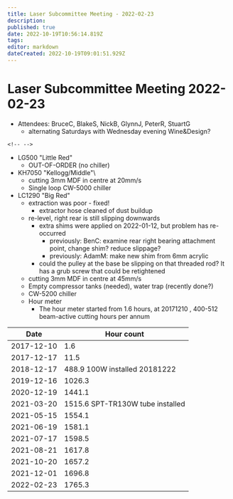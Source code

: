 ```yaml
---
title: Laser Subcommittee Meeting - 2022-02-23
description: 
published: true
date: 2022-10-19T10:56:14.819Z
tags: 
editor: markdown
dateCreated: 2022-10-19T09:01:51.929Z
---
```


# Laser Subcommittee Meeting 2022-02-23

-   Attendees: BruceC, BlakeS, NickB, GlynnJ, PeterR, StuartG
    -   alternating Saturdays with Wednesday evening Wine&Design?

```{=html}
<!-- -->
```
-   LG500 "Little Red"
    -   OUT-OF-ORDER (no chiller)
-   KH7050 "Kellogg/Middle"\\
    -   cutting 3mm MDF in centre at 20mm/s
    -   Single loop CW-5000 chiller
-   LC1290 "Big Red"
    -   extraction was poor - fixed!
        -   extractor hose cleaned of dust buildup
    -   re-level, right rear is still slipping downwards
        -   extra shims were applied on 2022-01-12, but problem has re-occurred
            -   previously: BenC: examine rear right bearing attachment point, change shim? reduce slippage?
            -   previously: AdamM: make new shim from 6mm acrylic
        -   could the pulley at the base be slipping on that threaded rod? It has a grub screw that could be retightened
    -   cutting 3mm MDF in centre at 45mm/s
    -   Empty compressor tanks (needed), water trap (recently done?)
    -   CW-5200 chiller
    -   Hour meter
        -   The hour meter started from 1.6 hours, at 20171210 , 400-512 beam-active cutting hours per annum

| Date       | Hour count                       |
|------------|----------------------------------|
| 2017-12-10 | 1.6                              |
| 2017-12-17 | 11.5                             |
| 2018-12-17 | 488.9 100W installed 20181222    |
| 2019-12-16 | 1026.3                           |
| 2020-12-19 | 1441.1                           |
| 2021-03-20 | 1515.6 SPT-TR130W tube installed |
| 2021-05-15 | 1554.1                           |
| 2021-06-19 | 1581.1                           |
| 2021-07-17 | 1598.5                           |
| 2021-08-21 | 1617.8                           |
| 2021-10-20 | 1657.2                           |
| 2021-12-01 | 1696.8                           |
| 2022-02-23 | 1765.3                           |

